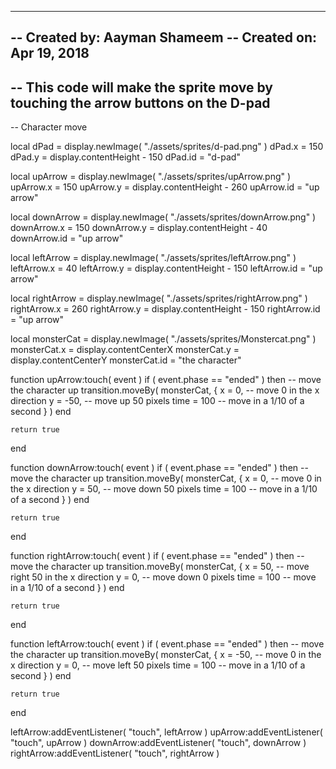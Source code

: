 -----------------------------------------------------------------------------------------
-- Created by: Aayman Shameem
-- Created on: Apr 19, 2018
--
-- This code will make the sprite move by touching the arrow buttons on the D-pad
-----------------------------------------------------------------------------------------

-- Character move

local dPad = display.newImage( "./assets/sprites/d-pad.png" )
dPad.x = 150
dPad.y = display.contentHeight - 150
dPad.id = "d-pad"

local upArrow = display.newImage( "./assets/sprites/upArrow.png" )
upArrow.x = 150
upArrow.y = display.contentHeight - 260
upArrow.id = "up arrow"

local downArrow = display.newImage( "./assets/sprites/downArrow.png" )
downArrow.x = 150
downArrow.y = display.contentHeight - 40
downArrow.id = "up arrow"

local leftArrow = display.newImage( "./assets/sprites/leftArrow.png" )
leftArrow.x = 40
leftArrow.y = display.contentHeight - 150
leftArrow.id = "up arrow"

local rightArrow = display.newImage( "./assets/sprites/rightArrow.png" )
rightArrow.x = 260
rightArrow.y = display.contentHeight - 150
rightArrow.id = "up arrow"

local monsterCat = display.newImage( "./assets/sprites/Monstercat.png" )
monsterCat.x = display.contentCenterX
monsterCat.y = display.contentCenterY
monsterCat.id = "the character"
 
function upArrow:touch( event )
    if ( event.phase == "ended" ) then
        -- move the character up
        transition.moveBy( monsterCat, { 
        	x = 0, -- move 0 in the x direction 
        	y = -50, -- move up 50 pixels
        	time = 100 -- move in a 1/10 of a second
        	} )
    end

    return true
end



function downArrow:touch( event )
    if ( event.phase == "ended" ) then
        -- move the character up
        transition.moveBy( monsterCat, { 
        	x = 0, -- move 0 in the x direction 
        	y = 50, -- move down 50 pixels
        	time = 100 -- move in a 1/10 of a second
        	} )
    end

    return true
end



function rightArrow:touch( event )
    if ( event.phase == "ended" ) then
        -- move the character up
        transition.moveBy( monsterCat, { 
        	x = 50, -- move right 50 in the x direction 
        	y = 0, -- move down 0 pixels
        	time = 100 -- move in a 1/10 of a second
        	} )
    end

    return true
end



function leftArrow:touch( event )
    if ( event.phase == "ended" ) then
        -- move the character up
        transition.moveBy( monsterCat, { 
        	x = -50, -- move 0 in the x direction 
        	y = 0, -- move left 50 pixels
        	time = 100 -- move in a 1/10 of a second
        	} )
    end

    return true
end

leftArrow:addEventListener( "touch", leftArrow )
upArrow:addEventListener( "touch", upArrow )
downArrow:addEventListener( "touch", downArrow )
rightArrow:addEventListener( "touch", rightArrow )
